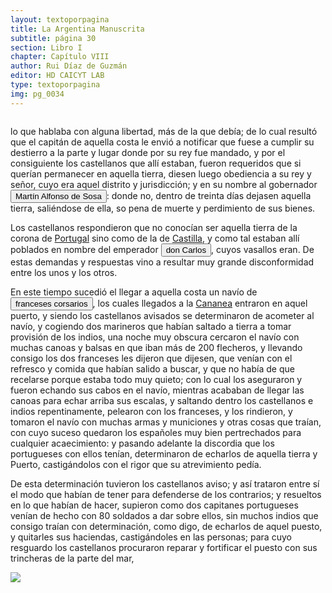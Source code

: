 ```yaml
---
layout: textoporpagina
title: La Argentina Manuscrita
subtitle: página 30
section: Libro I
chapter: Capítulo VIII
author: Rui Díaz de Guzmán
editor: HD CAICYT LAB
type: textoporpagina
img: pg_0034
---
```


<div class="row">
    <div class="column">
<p>lo que hablaba con alguna libertad, más de la que debía; de lo cual resultó que el capitán de aquella costa le envió a notificar que fuese a cumplir su destierro a la parte y lugar donde por su rey fue mandado, y por el consiguiente los castellanos que allí estaban, fueron requeridos que si querían permanecer en aquella tierra, diesen luego obediencia a su rey y señor, cuyo era aquel distrito y jurisdicción; y en su nombre al gobernador <button class="balloon" data-balloon-pos="up" data-balloon-length="large" data-balloon="Martim Afonso de Sousa (Vila Viçosa, 1500 - Lisboa, 21 de julio de 1571), fue un noble, marino y militar portugués, recordado por haber participado en la primera expedición colonizadora de Brasil y por haber sido gobernador de la India portuguesa (1542-1545).">Martín Alfonso de Sosa</button>: donde no, dentro de treinta días dejasen aquella tierra, saliéndose de ella, so pena de muerte y perdimiento de sus bienes.</p>

<p>Los castellanos respondieron que no conocían ser aquella tierra de la corona de <a href="https://recogito.pelagios.org/document/wzqxhk0h3vpikm/part/1/edit#788b9e91-1c4e-4042-8ef0-665479eed950" target="_blank">Portugal</a> sino como de la de <a href="https://recogito.pelagios.org/document/wzqxhk0h3vpikm/part/1/edit#70771bb9-f415-4e1b-aaf2-28ed1d21015e" target="_blank">Castilla</a>, y como tal estaban allí poblados en nombre del emperador <button class="balloon" data-balloon-pos="up" data-balloon-length="large" data-balloon="Carlos I de España, V de Alemania (1500-1558) fue rey de España entre 1516 y 1558 y Emperador de Alemancia entre 1520-1558. Heredó y consolidó un amplio conjunto territorial dinástico que incluía territorios en España, Italia, los Países Bajos y Alemania.">don Carlos</button>, cuyos vasallos eran. De estas demandas y respuestas vino a resultar muy grande disconformidad entre los unos y los otros.</p>

<p>En este tiempo sucedió el llegar a aquella costa un navío de <button class="balloon" data-balloon-pos="up" data-balloon-length="large" data-balloon="Los franceses eran frecuentes merodeadores de la costa brasileña, interesados en principio en acopiar palo brasil. En la segunda mitad del siglo XVI intentarían una instalación colonial en la zona de la Bahía de Guanabara a la que denominaron Francia Antártica. Bibliografía: Martínez, Carolina, &quot;Tras las huellas de una singular experiencia colonial: la Francia Antártica en los orígenes de la modernidad temprana europea&quot;, en Gandini, María Juliana; López Palmero, Malena; Martínez, Carolina; Paredes, Rogelio C., Fragmentos Imperiales. Textos e imágenes de los imperios coloniales en América. Siglos XVI-XVIII, Buenos Aires, Biblos, 2013, pp. 47-68; Metcalf, Alida C., Go-Betweens and the Colonization of Brazil, 1500-1600, Austin, University of Texas Press, 2005.">franceses corsarios</button>, los cuales llegados a la <a href="https://recogito.pelagios.org/document/wzqxhk0h3vpikm/part/1/edit#c645c581-86c6-40f5-9c39-6b49235327e5" target="_blank">Cananea</a> entraron en aquel puerto, y siendo los castellanos avisados se determinaron de acometer al navío, y cogiendo dos marineros que habían saltado a tierra a tomar provisión de los indios, una noche muy obscura cercaron el navío con muchas canoas y balsas en que iban más de 200 flecheros, y llevando consigo los dos franceses les dijeron que dijesen, que venían con el refresco y comida que habían salido a buscar, y que no había de que recelarse porque estaba todo muy quieto; con lo cual los aseguraron y fueron echando sus cabos en el navío, mientras acababan de llegar las canoas para echar arriba sus escalas, y saltando dentro los castellanos e indios repentinamente, pelearon con los franceses, y los rindieron, y tomaron el navío con muchas armas y municiones y otras cosas que traían, con cuyo suceso quedaron los españoles muy bien pertrechados para cualquier acaecimiento: y pasando adelante la discordia que los portugueses con ellos tenían, determinaron de echarlos de aquella tierra y Puerto, castigándolos con el rigor que su atrevimiento pedía.</p>

<p>De esta determinación tuvieron los castellanos aviso; y así trataron entre sí el modo que habían de tener para defenderse de los contrarios; y resueltos en lo que habían de hacer, supieron como dos capitanes portugueses venían de hecho con 80 soldados a dar sobre ellos, sin muchos indios que consigo traían con determinación, como digo, de echarlos de aquel puesto, y quitarles sus haciendas, castigándoles en las personas; para cuyo resguardo los castellanos procuraron reparar y fortificar el puesto con sus trincheras de la parte del mar,     </p></div>

<div class="column">
<a href="{{site.baseurl}}/assets/img/argentina_manuscrita/{{page.img}}.jpg"><img src="{{site.baseurl}}/assets/img/argentina_manuscrita/{{page.img}}.jpg"></a>
</div>
</div>